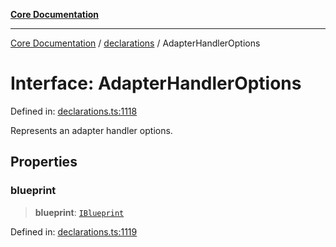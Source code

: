 [**Core Documentation**](../../README.md)

***

[Core Documentation](../../README.md) / [declarations](../README.md) / AdapterHandlerOptions

# Interface: AdapterHandlerOptions

Defined in: [declarations.ts:1118](https://github.com/stonemjs/core/blob/b1f29857c7f1e529739f22d486494bed3b22d2c6/src/declarations.ts#L1118)

Represents an adapter handler options.

## Properties

### blueprint

> **blueprint**: [`IBlueprint`](../type-aliases/IBlueprint.md)

Defined in: [declarations.ts:1119](https://github.com/stonemjs/core/blob/b1f29857c7f1e529739f22d486494bed3b22d2c6/src/declarations.ts#L1119)
